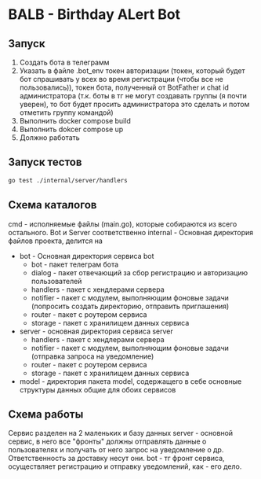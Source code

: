 # BALB - Birthday ALert Bot

## Запуск

 1. Создать бота в телеграмм
 2. Указать в файле .bot_env токен авторизации (токен, который будет бот спрашивать у всех во время регистрации (чтобы все не пользовались)), токен бота, полученный от BotFather и chat id администратора (т.к. боты в тг не могут создавать группы (я почти уверен), то бот будет просить администратора это сделать и потом отметить группу командой) 
 3. Выполнить docker compose build
 4. Выполнить dokcer compose up
 5. Должно работать
 
 ## Запуск тестов
 ```bash
 go test ./internal/server/handlers 
```

## Схема каталогов
cmd - исполняемые файлы (main.go), которые собираются из всего остального.  Bot  и Server  соответственно
internal - Основная директория файлов проекта, делится на
 - bot - Основная директория сервиса bot
	 - bot - пакет телеграм бота
	 - dialog - пакет отвечающий за сбор регистрацию и авторизацию пользователей
	 - handlers - пакет с хендлерами сервера
	 - notifier - пакет с модулем, выполняющим фоновые задачи (попросить создать директорию, отправить приглашения)
	 - router - пакет с роутером сервиса
	 - storage - пакет с хранилищем данных сервиса
 - server - основная директория сервиса server
	 - handlers - пакет с хендлерами сервера
	 - notifier - пакет с модулем, выполняющим фоновые задачи (отправка запроса на уведомление)
	 - router - пакет с роутером сервиса
	 - storage - пакет с хранилищем данных сервиса
 - model - директория пакета model, содержащего в себе основные структуры данных общие для обоих сервисов
## Схема работы
Сервис разделен на 2 маленьких и базу данных
server - основной сервис, в него все "фронты" должны отправлять данные о пользователях и получать от него запрос на уведомление о др. Ответственность за доставку несут они.
bot - тг фронт сервиса, осуществляет регистрацию и отправку уведомлений, как - его дело.
